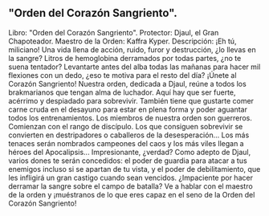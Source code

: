 ## "Orden del Corazón Sangriento".
Libro: "Orden del Corazón Sangriento".
Protector: Djaul, el Gran Chapoteador.
Maestro de la Orden: Kaffra Kyper.
Descripción: ¡Eh tú, miliciano! Una vida llena de acción, ruido, furor y destrucción, ¿lo llevas en la sangre? Litros de hemoglobina derramados por todas partes, ¿no te suena tentador? Levantarte antes del alba todas las mañanas para hacer mil flexiones con un dedo, ¿eso te motiva para el resto del día? ¡Únete al Corazón Sangriento! Nuestra orden, dedicada a Djaul, reúne a todos los brakmarianos que tengan alma de luchador. Aquí hay que ser fuerte, acérrimo y despiadado para sobrevivir. También tiene que gustarte comer carne cruda en el desayuno para estar en plena forma y poder aguantar todos los entrenamientos.
Los miembros de nuestra orden son guerreros. Comienzan con el rango de discípulo. Los que consiguen sobrevivir se convierten en destripadores o caballeros de la desesperación... Los más tenaces serán nombrados campeones del caos y los más viles llegan a héroes del Apocalipsis... Impresionante, ¿verdad?
Como adepto de Djaul, varios dones te serán concedidos: el poder de guardia para atacar a tus enemigos incluso si se apartan de tu vista, y el poder de debilitamiento, que les infligirá un gran castigo cuando sean vencidos.
¿Impaciente por hacer derramar la sangre sobre el campo de batalla? Ve a hablar con el maestro de la orden y ¡muéstranos de lo que eres capaz en el seno de la Orden del Corazón Sangriento!